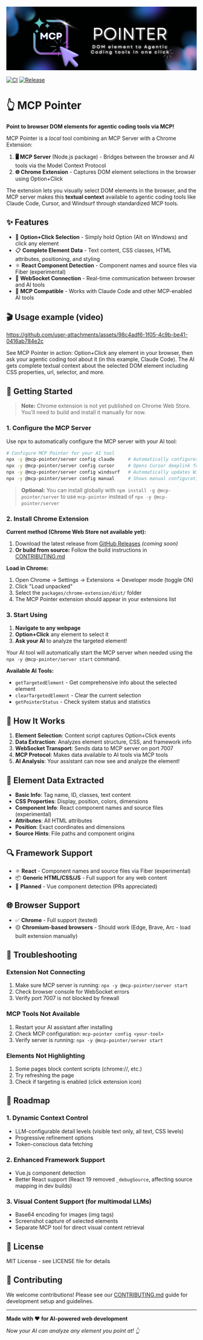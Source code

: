 ![MCP Pointer banner](/docs/banner.png)

[![CI](https://github.com/etsd-tech/mcp-pointer/actions/workflows/ci.yml/badge.svg?branch=main&event=check_suite)](https://github.com/etsd-tech/mcp-pointer/actions/workflows/ci.yml)
[![Release](https://github.com/etsd-tech/mcp-pointer/actions/workflows/release.yml/badge.svg?event=release)](https://github.com/etsd-tech/mcp-pointer/actions/workflows/release.yml)

# 👆 MCP Pointer

**Point to browser DOM elements for agentic coding tools via MCP!**

MCP Pointer is a *local* tool combining an MCP Server with a Chrome Extension:

1. **🖥️ MCP Server** (Node.js package) - Bridges between the browser and AI tools via the Model Context Protocol
2. **🌐 Chrome Extension** - Captures DOM element selections in the browser using Option+Click

The extension lets you visually select DOM elements in the browser, and the MCP server makes this **textual context** available to agentic coding tools like Claude Code, Cursor, and Windsurf through standardized MCP tools.

## ✨ Features

- 🎯 **Option+Click Selection** - Simply hold Option (Alt on Windows) and click any element
- 📋 **Complete Element Data** - Text content, CSS classes, HTML attributes, positioning, and styling
- ⚛️ **React Component Detection** - Component names and source files via Fiber (experimental)
- 🔗 **WebSocket Connection** - Real-time communication between browser and AI tools
- 🤖 **MCP Compatible** - Works with Claude Code and other MCP-enabled AI tools

## 🎬 Usage example (video)

https://github.com/user-attachments/assets/98c4adf6-1f05-4c9b-be41-0416ab784e2c

See MCP Pointer in action: Option+Click any element in your browser, then ask your agentic coding tool about it (in this example, Claude Code). The AI gets complete textual context about the selected DOM element including CSS properties, url, selector, and more.

## 🚀 Getting Started

> **Note:** Chrome extension is not yet published on Chrome Web Store. You'll need to build and install it manually for now.

### 1. Configure the MCP Server

Use npx to automatically configure the MCP server with your AI tool:

```bash
# Configure MCP Pointer for your AI tool
npx -y @mcp-pointer/server config claude     # Automatically configures Claude Code
npx -y @mcp-pointer/server config cursor     # Opens Cursor deeplink for automatic installation
npx -y @mcp-pointer/server config windsurf   # Automatically updates Windsurf config file
npx -y @mcp-pointer/server config manual     # Shows manual configuration for other tools
```

> **Optional:** You can install globally with `npm install -g @mcp-pointer/server` to use `mcp-pointer` instead of `npx -y @mcp-pointer/server`

### 2. Install Chrome Extension

**Current method (Chrome Web Store not available yet):**

1. Download the latest release from [GitHub Releases](https://github.com/etsd-tech/mcp-pointer/releases) *(coming soon)*
2. **Or build from source:** Follow the build instructions in [CONTRIBUTING.md](./CONTRIBUTING.md)

**Load in Chrome:**
1. Open Chrome → Settings → Extensions → Developer mode (toggle ON)
2. Click "Load unpacked"
3. Select the `packages/chrome-extension/dist/` folder
4. The MCP Pointer extension should appear in your extensions list

### 3. Start Using

1. **Navigate to any webpage** 
2. **Option+Click** any element to select it
3. **Ask your AI** to analyze the targeted element!

Your AI tool will automatically start the MCP server when needed using the `npx -y @mcp-pointer/server start` command.

**Available AI Tools:**
- `getTargetedElement` - Get comprehensive info about the selected element
- `clearTargetedElement` - Clear the current selection
- `getPointerStatus` - Check system status and statistics

## 🎯 How It Works

1. **Element Selection**: Content script captures Option+Click events
2. **Data Extraction**: Analyzes element structure, CSS, and framework info
3. **WebSocket Transport**: Sends data to MCP server on port 7007
4. **MCP Protocol**: Makes data available to AI tools via MCP tools
5. **AI Analysis**: Your assistant can now see and analyze the element!

## 🎨 Element Data Extracted

- **Basic Info**: Tag name, ID, classes, text content
- **CSS Properties**: Display, position, colors, dimensions
- **Component Info**: React component names and source files (experimental)  
- **Attributes**: All HTML attributes
- **Position**: Exact coordinates and dimensions
- **Source Hints**: File paths and component origins

## 🔍 Framework Support

- ⚛️ **React** - Component names and source files via Fiber (experimental)
- 📦 **Generic HTML/CSS/JS** - Full support for any web content
- 🔮 **Planned** - Vue component detection (PRs appreciated)

## 🌐 Browser Support

- ✅ **Chrome** - Full support (tested)
- 🟡 **Chromium-based browsers** - Should work (Edge, Brave, Arc - load built extension manually)

## 🐛 Troubleshooting

### Extension Not Connecting

1. Make sure MCP server is running: `npx -y @mcp-pointer/server start`
2. Check browser console for WebSocket errors
3. Verify port 7007 is not blocked by firewall

### MCP Tools Not Available

1. Restart your AI assistant after installing
2. Check MCP configuration: `mcp-pointer config <your-tool>`  
3. Verify server is running: `npx -y @mcp-pointer/server start`

### Elements Not Highlighting

1. Some pages block content scripts (chrome://, etc.)
2. Try refreshing the page
3. Check if targeting is enabled (click extension icon)

## 🚀 Roadmap

### 1. **Dynamic Context Control**
   - LLM-configurable detail levels (visible text only, all text, CSS levels)
   - Progressive refinement options
   - Token-conscious data fetching

### 2. **Enhanced Framework Support**
   - Vue.js component detection
   - Better React support (React 19 removed `_debugSource`, affecting source mapping in dev builds)

### 3. **Visual Content Support** (for multimodal LLMs)
   - Base64 encoding for images (img tags)
   - Screenshot capture of selected elements
   - Separate MCP tool for direct visual content retrieval

## 📝 License

MIT License - see LICENSE file for details

## 🤝 Contributing

We welcome contributions! Please see our [CONTRIBUTING.md](./CONTRIBUTING.md) guide for development setup and guidelines.

---

**Made with ❤️ for AI-powered web development**

*Now your AI can analyze any element you point at! 👆*
